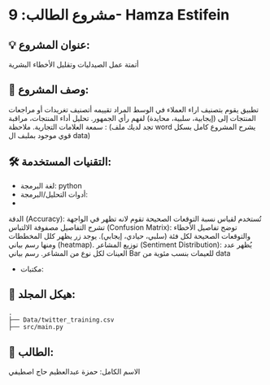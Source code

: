 # مشروع الطالب: 9- Hamza Estifein

## 💡 عنوان المشروع:

أتمتة عمل الصيدليات وتقليل الأخطاء البشرية

## 📝 وصف المشروع:

تطبيق يقوم بتصنيف اراء العملاء في الوسط المراد تقييمه 
أتصنيف تغريدات أو مراجعات المنتجات إلى (إيجابية، سلبية، محايدة) لفهم رأي الجمهور.
تحليل أداء المنتجات، مراقبة سمعة العلامات التجارية.
ملاحظة : (تجد لديك ملف word يشرح المشروع كامل بسكل قوي موجود بملبف ال data)
## 🛠️ التقنيات المستخدمة:

- لغة البرمجة: python
- أدوات التحليل/البرمجة:
- 
 الدقة (Accuracy):
تُستخدم لقياس نسبة التوقعات الصحيحة تقوم لانه تظهر في الواجهة تشرح التفاصيل 
مصفوفة الالتباس (Confusion Matrix):
توضح تفاصيل الأخطاء والتوقعات الصحيحة لكل فئة (سلبي، حيادي، إيجابي).
يوجد زر يظهر كلل المخططات ومنها رسم بياني (heatmap).
توزيع المشاعر (Sentiment Distribution):
يُظهر عدد العينات لكل نوع من المشاعر.
رسم بياني Bar للعيمات بنسب مئوية من data
- مكتبات:

## 📁 هيكل المجلد:
```plaintext
.
├── Data/twitter_training.csv
├── src/main.py
```

## 👤 الطالب:
الاسم الكامل: حمزة عبدالعظيم حاج اصطيفي 
